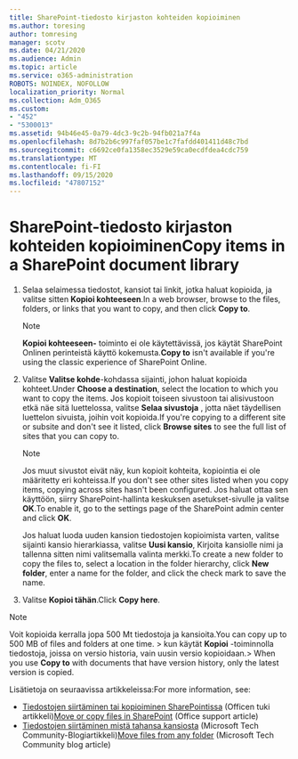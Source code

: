 ```yaml
---
title: SharePoint-tiedosto kirjaston kohteiden kopioiminen
ms.author: toresing
author: tomresing
manager: scotv
ms.date: 04/21/2020
ms.audience: Admin
ms.topic: article
ms.service: o365-administration
ROBOTS: NOINDEX, NOFOLLOW
localization_priority: Normal
ms.collection: Adm_O365
ms.custom:
- "452"
- "5300013"
ms.assetid: 94b46e45-0a79-4dc3-9c2b-94fb021a7f4a
ms.openlocfilehash: 8d7b2b6c997faf057be1c7fafdd401411d48c7bd
ms.sourcegitcommit: c6692ce0fa1358ec3529e59ca0ecdfdea4cdc759
ms.translationtype: MT
ms.contentlocale: fi-FI
ms.lasthandoff: 09/15/2020
ms.locfileid: "47807152"
---
```

# <a name="copy-items-in-a-sharepoint-document-library"></a><span data-ttu-id="b0493-102">SharePoint-tiedosto kirjaston kohteiden kopioiminen</span><span class="sxs-lookup"><span data-stu-id="b0493-102">Copy items in a SharePoint document library</span></span>

1. <span data-ttu-id="b0493-103">Selaa selaimessa tiedostot, kansiot tai linkit, jotka haluat kopioida, ja valitse sitten **Kopioi kohteeseen**.</span><span class="sxs-lookup"><span data-stu-id="b0493-103">In a web browser, browse to the files, folders, or links that you want to copy, and then click **Copy to**.</span></span>

    > [!NOTE]
    > <span data-ttu-id="b0493-104">**Kopioi kohteeseen-** toiminto ei ole käytettävissä, jos käytät SharePoint Onlinen perinteistä käyttö kokemusta.</span><span class="sxs-lookup"><span data-stu-id="b0493-104">**Copy to** isn't available if you're using the classic experience of SharePoint Online.</span></span>
  
2. <span data-ttu-id="b0493-105">Valitse **Valitse kohde**-kohdassa sijainti, johon haluat kopioida kohteet.</span><span class="sxs-lookup"><span data-stu-id="b0493-105">Under **Choose a destination**, select the location to which you want to copy the items.</span></span> <span data-ttu-id="b0493-106">Jos kopioit toiseen sivustoon tai alisivustoon etkä näe sitä luettelossa, valitse **Selaa sivustoja** , jotta näet täydellisen luettelon sivuista, joihin voit kopioida.</span><span class="sxs-lookup"><span data-stu-id="b0493-106">If you're copying to a different site or subsite and don't see it listed, click **Browse sites** to see the full list of sites that you can copy to.</span></span>

    > [!NOTE]
    > <span data-ttu-id="b0493-107">Jos muut sivustot eivät näy, kun kopioit kohteita, kopiointia ei ole määritetty eri kohteissa.</span><span class="sxs-lookup"><span data-stu-id="b0493-107">If you don't see other sites listed when you copy items, copying across sites hasn't been configured.</span></span> <span data-ttu-id="b0493-108">Jos haluat ottaa sen käyttöön, siirry SharePoint-hallinta keskuksen asetukset-sivulle ja valitse **OK**.</span><span class="sxs-lookup"><span data-stu-id="b0493-108">To enable it, go to the settings page of the SharePoint admin center and click **OK**.</span></span>
  
    <span data-ttu-id="b0493-109">Jos haluat luoda uuden kansion tiedostojen kopioimista varten, valitse sijainti kansio hierarkiassa, valitse **Uusi kansio**, Kirjoita kansiolle nimi ja tallenna sitten nimi valitsemalla valinta merkki.</span><span class="sxs-lookup"><span data-stu-id="b0493-109">To create a new folder to copy the files to, select a location in the folder hierarchy, click **New folder**, enter a name for the folder, and click the check mark to save the name.</span></span>

3. <span data-ttu-id="b0493-110">Valitse **Kopioi tähän**.</span><span class="sxs-lookup"><span data-stu-id="b0493-110">Click **Copy here**.</span></span>

> [!NOTE]
> <span data-ttu-id="b0493-111">Voit kopioida kerralla jopa 500 Mt tiedostoja ja kansioita.</span><span class="sxs-lookup"><span data-stu-id="b0493-111">You can copy up to 500 MB of files and folders at one time.</span></span> <span data-ttu-id="b0493-112">> kun käytät **Kopioi** -toiminnolla tiedostoja, joissa on versio historia, vain uusin versio kopioidaan.</span><span class="sxs-lookup"><span data-stu-id="b0493-112">>  When you use **Copy to** with documents that have version history, only the latest version is copied.</span></span>
  
<span data-ttu-id="b0493-113">Lisätietoja on seuraavissa artikkeleissa:</span><span class="sxs-lookup"><span data-stu-id="b0493-113">For more information, see:</span></span>

 - <span data-ttu-id="b0493-114">[Tiedostojen siirtäminen tai kopioiminen SharePointissa](https://support.office.com/article/move-or-copy-files-in-sharepoint-00e2f483-4df3-46be-a861-1f5f0c1a87bc) (Officen tuki artikkeli)</span><span class="sxs-lookup"><span data-stu-id="b0493-114">[Move or copy files in SharePoint](https://support.office.com/article/move-or-copy-files-in-sharepoint-00e2f483-4df3-46be-a861-1f5f0c1a87bc) (Office support article)</span></span>
 - <span data-ttu-id="b0493-115">[Tiedostojen siirtäminen mistä tahansa kansiosta](https://techcommunity.microsoft.com/t5/Microsoft-SharePoint-Blog/Now-move-files-anywhere-in-Office-365-SharePoint-and-OneDrive/ba-p/146973) (Microsoft Tech Community-Blogiartikkeli)</span><span class="sxs-lookup"><span data-stu-id="b0493-115">[Move files from any folder](https://techcommunity.microsoft.com/t5/Microsoft-SharePoint-Blog/Now-move-files-anywhere-in-Office-365-SharePoint-and-OneDrive/ba-p/146973) (Microsoft Tech Community blog article)</span></span>   